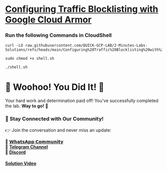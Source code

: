 # [Configuring Traffic Blocklisting with Google Cloud Armor](https://www.cloudskillsboost.google/focuses/19185?parent=catalog)

### Run the following Commands in CloudShell

```
curl -LO raw.githubusercontent.com/QUICK-GCP-LAB/2-Minutes-Labs-Solutions/refs/heads/main/Configuring%20Traffic%20Blocklisting%20with%20Google%20Cloud%20Armor/shell.sh

sudo chmod +x shell.sh

./shell.sh
```

# 🎉 Woohoo! You Did It! 🎉

Your hard work and determination paid off!
You've successfully completed the lab. **Way to go!** 🚀

### 💬 Stay Connected with Our Community!

👉 Join the conversation and never miss an update:

💚 [**𝗪𝗵𝗮𝘁𝘀𝗔𝗽𝗽 𝗖𝗼𝗺𝗺𝘂𝗻𝗶𝘁𝘆**](https://chat.whatsapp.com/FYKYrKwcwYDE2Xl08SEi7D) <br>
📢 [**Telegram Channel**](https://t.me/+e1HQkO3ao2FmMGQ1) <br>
👥 [**Discord**](https://discord.gg/VzBN22adUC)

#### [Solution Video](https://www.youtube.com/@officialSheBright)
